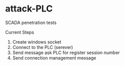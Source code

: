 # attack-PLC
SCADA penetration tests

Current Steps
1. Create windows socket
2. Connect to the PLC (serever)
3. Send message ask PLC for register session number
4. Send connection management message
